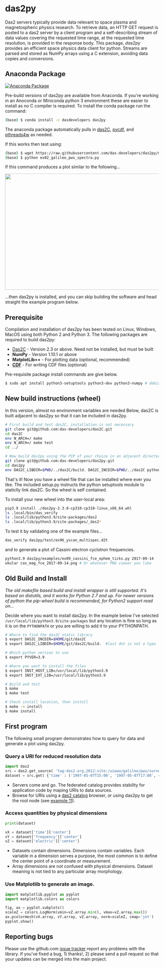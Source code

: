 # das2py
Das2 servers typically provide data relevant to space plasma and magnetospheric
physics research. To retrieve data, an HTTP GET request is posted to a das2
server by a client program and a self-describing stream of data values covering
the requested time range, at the requested time resolution, is provided in the
response body. This package, *das2py* provides an efficient space physics data
client for python.  Streams are parsed and stored as NumPy arrays using a C
extension, avoiding data copies and conversions.

## Anaconda Package
[![Anaconda Package](https://anaconda.org/dasdevelopers/das2py/badges/version.svg)](https://anaconda.org/DasDevelopers/das2py)

Pre-build versions of das2py are available from Anaconda.  If you're working in an 
Anoconda or Miniconda python 3 environment these are easier to install as no C 
compiler is required.   To install the conda package run the command:
```bash
(base) $ conda install -c dasdevelopers das2py
```
The anaconda package automatically pulls in [das2C](https://anaconda.org/dasdevelopers/das2c), 
[pycdf](https://anaconda.org/dasdevelopers/pycdf), and [pthreads4w](https://anaconda.org/dasdevelopers/pthreads4w) as needed.

If this works then test using:
```bash
(base) $ wget https://raw.githubusercontent.com/das-developers/das2py/master/examples/ex05_mex_marsis_query_by_angle.py
(base) $ python ex02_galileo_pws_spectra.py
```
If this command produces a plot similar to the following\.\.\.

<img src="https://raw.githubusercontent.com/das-developers/das2py/master/examples/ex05_mex_marsis_query_by_angle.png" width="660" height="379">

\.\.\.then das2py is installed, and you can skip building the software and
head straight the example program below.

## Prerequisite
Compilation and installation of das2py has been tested on Linux, Windows, MacOS using
both Python 2 and Python 3.  The following packages are required to build das2py:

  * [Das2C](https://github.com/das-developers/das2C) - Version 2.3 or above.  Need not be installed, but must be built
  * **NumPy** - Version 1.10.1 or above
  * **MatplotLib++** - For plotting data (optional, recommended)
  * **[CDF](https://spdf.gsfc.nasa.gov/pub/software/cdf/dist/cdf38_1/cdf38_1-dist-cdf.tar.gz)** - For writing CDF files (optional)

Pre-requisite package install commands are give below.
```bash
$ sudo apt install python3-setuptools python3-dev python3-numpy # debian
```

## New build instructions (wheel)

In this version, almost no environment variables are needed  Below, das2C
is built adjacent to das2py so that it can be included in das2py.
```bash
# First build and test das2C, installation is not necessary
git clone git@github.com:das-developers/das2C.git
cd das2C
env N_ARCH=/ make 
env N_ARCH=/ make test
cd ../

# Now build das2py using the PIP of your choice in an adjacent directory
git clone git@github.com:das-developers/das2py.git
cd das2py
env DAS2C_LIBDIR=$PWD/../das2C/build. DAS2C_INCDIR=$PWD/../das2C python3.9 -m build
```
That's it!  Now you have a wheel file that can be installed where ever you
like.  The included setup.py instructs the python setuptools module to staticlly
link das2C. So the wheel is self contained.

To install your new wheel into the user-local area:
```bash
pip3.9 install ./das2py-2.3.0-cp310-cp310-linux_x86_64.whl
ls .local/bin/das_verify
ls .local/lib/python3.9/site-packages/das2
ls .local/lib/python3.9/site-packages/_das2*
```

To test it by validating one of the example files...
```bash
das_verify das2py/test/ex96_yscan_multispec.d2t
```
and to generate a plot of Cassini electron cyclotron frequencies.
```bash
python3.9 das2py/examples/ex09_cassini_fce_ephem_ticks.py 2017-09-14
okular cas_mag_fce_2017-09-14.png # Or whatever PNG viewer you like
```

## Old Build and Install

*The old makefile based build and install wrapper is still supported.  It's 
based on distutils, and it works for Python 2.7 and up.  For newer versions 
of python the pip-wheel build is recommended, for Python2 support read on...*

Decide where you want to install das2py.  In the example below I've selected 
`/usr/local/lib/python3.9/site-packages` but any location is fine so long as
it is on the `PYTHONPATH` or you are willing to add it to your PYTHONPATH.

```bash
# Where to find the das2C static library
$ export DAS2C_INCDIR=$HOME/git/das2C
$ export DAS2C_LIBDIR=$HOME/git/das2C/build.  #last dot is not a typo

# Which python version to use
$ export PYVER=3.9

# Where you want to install the files
$ export INST_HOST_LIB=/usr/local/lib/python3.9
$ export INST_EXT_LIB=/usr/local/lib/python3.9

# Build and test
$ make
$ make test

# Check install location, then install
$ make -n install
$ make install
```

## First program

The following small program demonstrates how to query for data and generate a plot 
using das2py.

### Query a URI for reduced resolution data
```python
import das2
src = das2.get_source( 'tag:das2.org,2012:site:/uiowa/galileo/pws/survey_electric/das2' )
dataset = src.get( {'time' : ('1997-05-07T15:00', '1997-05-07T17:00', 4.0)} )[0] 
```
  * Servers come and go.  The federated catalog provides stability for 
    application code by maping URIs to data sources.
  * Browse for URIs using a [das2 catalog](https://das2.org/browse) browser,
    or using das2py to get the root node (see [example 11](https://raw.githubusercontent.com/das-developers/das2py/master/examples/ex11_catalog_listings.py)).

### Access quantities by physical dimensions
```python
print(dataset)

vX = dataset['time']['center']
vY = dataset['frequency']['center']
vZ = dataset['electric']['center'] 
```
  * Datasets contain dimensions. Dimensions contain variables. Each variable in a 
    dimension serves a purpose, the most common is to define the center point of a
    coordinate or measurement. 
  * Array dimensions are not confused with physical dimensions. Dataset meaning is
    not tied to any particular array morphology.

### Use Matplotlib to generate an image.
```python
import matplotlib.pyplot as pyplot
import matplotlib.colors as colors

fig, ax = pyplot.subplots()
scaleZ = colors.LogNorm(vmin=vZ.array.min(), vmax=vZ.array.max())
ax.pcolormesh(vX.array, vY.array, vZ.array, norm=scaleZ, cmap='jet')
pyplot.show() 
```
## Reporting bugs
Please use the github.com [issue tracker](https://github.com/das-developers/das2py/issues) 
report any problems with the library.  If you've fixed a bug, 1) thanks!, 2) please send
a pull request so that your updates can be merged into the main project.




